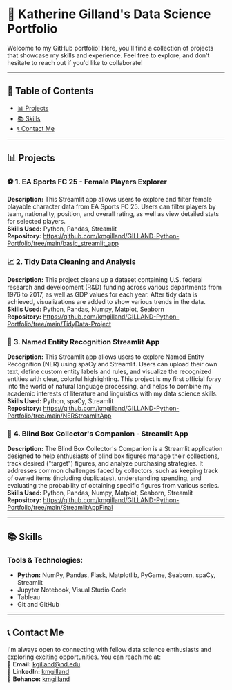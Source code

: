 # 🌟 Katherine Gilland's Data Science Portfolio

Welcome to my GitHub portfolio! Here, you'll find a collection of projects that showcase my skills and experience. Feel free to explore, and don't hesitate to reach out if you'd like to collaborate!

---

## 📂 Table of Contents
- [📊 Projects](#-projects)
- [📚 Skills](#-skills)
- [📞 Contact Me](#-contact-me)

---

## 📊 Projects

### ⚽ **1. EA Sports FC 25 - Female Players Explorer** 
**Description:**  This Streamlit app allows users to explore and filter female playable character data from EA Sports FC 25. Users can filter players by team, nationality, position, and overall rating, as well as view detailed stats for selected players.  
**Skills Used:**  Python, Pandas, Streamlit  
**Repository:**  https://github.com/kmgilland/GILLAND-Python-Portfolio/tree/main/basic_streamlit_app 


### 📈 **2. Tidy Data Cleaning and Analysis** 
**Description:**  This project cleans up a dataset containing U.S. federal research and development (R&D) funding across various departments from 1976 to 2017, as well as GDP values for each year. After tidy data is achieved, visualizations are added to show various trends in the data.  
**Skills Used:**  Python, Pandas, Numpy, Matplot, Seaborn  
**Repository:**  https://github.com/kmgilland/GILLAND-Python-Portfolio/tree/main/TidyData-Project


### 🧠  **3. Named Entity Recognition Streamlit App**  
**Description:**  This Streamlit app allows users to explore Named Entity Recognition (NER) using spaCy and Streamlit. Users can upload their own text, define custom entity labels and rules, and visualize the recognized entities with clear, colorful highlighting. This project is my first official foray into the world of natural language processing, and helps to combine my academic interests of literature and linguistics with my data science skills.  
**Skills Used:**  Python, spaCy, Streamlit  
**Repository:**  https://github.com/kmgilland/GILLAND-Python-Portfolio/tree/main/NERStreamlitApp  

### 🎁  **4. Blind Box Collector's Companion - Streamlit App**  
**Description:**  The Blind Box Collector's Companion is a Streamlit application designed to help enthusiasts of blind box figures manage their collections, track desired ("target") figures, and analyze purchasing strategies. It addresses common challenges faced by collectors, such as keeping track of owned items (including duplicates), understanding spending, and evaluating the probability of obtaining specific figures from various series.
**Skills Used:**  Python, Pandas, Numpy, Matplot, Seaborn, Streamlit  
**Repository:**  https://github.com/kmgilland/GILLAND-Python-Portfolio/tree/main/StreamlitAppFinal


---

## 📚 Skills

### Tools & Technologies:
- **Python:** NumPy, Pandas, Flask, Matplotlib, PyGame, Seaborn, spaCy, Streamlit
- Jupyter Notebook, Visual Studio Code
- Tableau
- Git and GitHub

---

## 📞 Contact Me
I'm always open to connecting with fellow data science enthusiasts and exploring exciting opportunities. You can reach me at:  
📧 **Email:** [kgilland@nd.edu](kgilland@nd.edu)  
🔗 **LinkedIn:** [kmgilland](https://linkedin.com/in/kmgilland)  
📐 **Behance:** [kmgilland](https://behance.net/kmgilland)  
